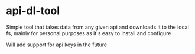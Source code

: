# api-dl-tool
Simple tool that takes data from any given api and downloads it to the local fs, mainly for personal purposes as it's easy to install and configure

Will add support for api keys in the future